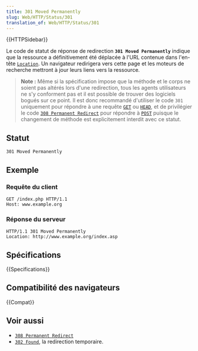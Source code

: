 ```yaml
---
title: 301 Moved Permanently
slug: Web/HTTP/Status/301
translation_of: Web/HTTP/Status/301
---
```


{{HTTPSidebar}}

Le code de statut de réponse de redirection **`301 Moved Permanently`** indique que la ressource a définitivement été déplacée à l'URL contenue dans l'en-tête [`Location`](/fr/docs/Web/HTTP/Headers/Location). Un navigateur redirigera vers cette page et les moteurs de recherche mettront à jour leurs liens vers la ressource.

> **Note :** Même si la spécification impose que la méthode et le corps ne soient pas altérés lors d'une redirection, tous les agents utilisateurs ne s'y conforment pas et il est possible de trouver des logiciels bogués sur ce point. Il est donc recommandé d'utiliser le code `301` uniquement pour répondre à une requête [`GET`](/fr/docs/Web/HTTP/Methods/GET) ou [`HEAD`](/fr/docs/Web/HTTP/Methods/HEAD), et de privilégier le code [`308 Permanent Redirect`](/fr/docs/Web/HTTP/Status/308) pour répondre à [`POST`](/fr/docs/Web/HTTP/Methods/POST) puisque le changement de méthode est explicitement interdit avec ce statut.

## Statut

```
301 Moved Permanently
```

## Exemple

### Requête du client

```
GET /index.php HTTP/1.1
Host: www.example.org
```

### Réponse du serveur

```
HTTP/1.1 301 Moved Permanently
Location: http://www.example.org/index.asp
```

## Spécifications

{{Specifications}}

## Compatibilité des navigateurs

{{Compat}}

## Voir aussi

- [`308 Permanent Redirect`](/fr/docs/Web/HTTP/Status/308)
- [`302 Found`](/fr/docs/Web/HTTP/Status/302), la redirection temporaire.
